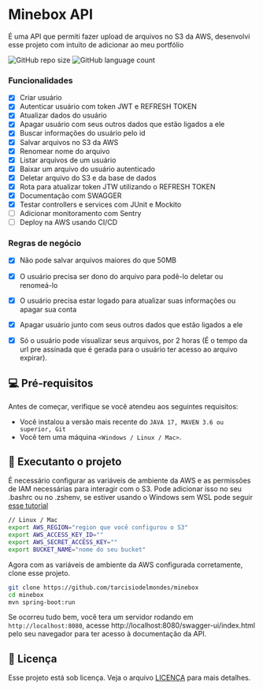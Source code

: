 # Minebox API

É uma API que permiti fazer upload de arquivos no S3 da AWS, desenvolvi esse projeto com intuito de adicionar ao meu portfólio

![GitHub repo size](https://img.shields.io/github/repo-size/tarcisiodelmondes/minebox?style=for-the-badge)
![GitHub language count](https://img.shields.io/github/languages/count/tarcisiodelmondes/minebox?style=for-the-badge)

### Funcionalidades

- [x] Criar usuário
- [x] Autenticar usuário com token JWT e REFRESH TOKEN
- [x] Atualizar dados do usuário
- [x] Apagar usuário com seus outros dados que estão ligados a ele
- [x] Buscar informações do usuário pelo id
- [x] Salvar arquivos no S3 da AWS
- [x] Renomear nome do arquivo
- [x] Listar arquivos de um usuário
- [x] Baixar um arquivo do usuário autenticado
- [x] Deletar arquivo do S3 e da base de dados
- [x] Rota para atualizar token JTW utilizando o REFRESH TOKEN
- [x] Documentação com SWAGGER
- [x] Testar controllers e services com JUnit e Mockito
- [ ] Adicionar monitoramento com Sentry
- [ ] Deploy na AWS usando CI/CD

### Regras de negócio
- [x] Não pode salvar arquivos maiores do que 50MB
- [x] O usuário precisa ser dono do arquivo para podê-lo deletar ou renomeá-lo 
- [x] O usuário precisa estar logado para atualizar suas informações ou apagar sua conta
- [x] Apagar usuário junto com seus outros dados que estão ligados a ele
- [x] Só o usuário pode visualizar seus arquivos, por 2 horas (É o tempo da url pre assinada que é gerada para o usuário ter acesso ao arquivo expirar).


## 💻 Pré-requisitos

Antes de começar, verifique se você atendeu aos seguintes requisitos:

* Você instalou a versão mais recente do `JAVA 17, MAVEN 3.6 ou superior, Git`
* Você tem uma máquina `<Windows / Linux / Mac>`. 

## 🚀 Executanto o projeto

É necessário configurar as variáveis de ambiente da AWS e as permissões de IAM necessárias para interagir com o S3. Pode adicionar isso no seu .bashrc ou no .zshenv, se estiver usando o Windows sem WSL pode seguir [esse tutorial](https://learn.microsoft.com/pt-br/windows-server/administration/windows-commands/setx)
```bash
// Linux / Mac
export AWS_REGION="region que você configurou o S3"
export AWS_ACCESS_KEY_ID=""
export AWS_SECRET_ACCESS_KEY=""
export BUCKET_NAME="nome do seu bucket"
```
Agora com as variáveis de ambiente da AWS configurada corretamente, clone esse projeto.
```bash
git clone https://github.com/tarcisiodelmondes/minebox
cd minebox
mvn spring-boot:run
```
Se ocorreu tudo bem, você tera um servidor rodando em `http://localhost:8080`, acesse http://localhost:8080/swagger-ui/index.html pelo seu navegador para ter acesso à documentação da API.

## 📝 Licença

Esse projeto está sob licença. Veja o arquivo [LICENÇA](LICENSE.md) para mais detalhes.
